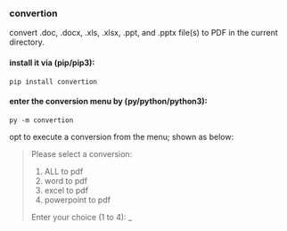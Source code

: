 ### convertion

convert .doc, .docx, .xls, .xlsx, .ppt, and .pptx file(s) to PDF in the current directory.

#### install it via (pip/pip3):
```
pip install convertion
```

#### enter the conversion menu by (py/python/python3):
```
py -m convertion
```
opt to execute a conversion from the menu; shown as below:
>Please select a conversion:
>1. ALL to pdf
>2. word to pdf
>3. excel to pdf
>4. powerpoint to pdf
>
>Enter your choice (1 to 4): _
